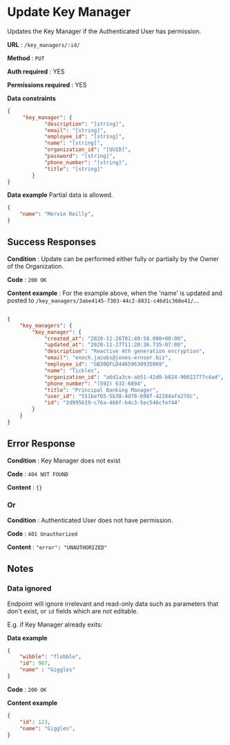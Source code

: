 # Update Key Manager

Updates the Key Manager if the Authenticated User has permission.

**URL** : `/key_managers/:id/`

**Method** : `PUT`

**Auth required** : YES

**Permissions required** : YES

**Data constraints**

```json
{
     "key_manager": {
            "description": "[string]",
            "email": "[string]",
            "employee_id": "[string]",
            "name": "[string]",
            "organization_id": "[UUID]",
            "password": "[string]",
            "phone_number": "[string]",
            "title": "[string]"
        }
}
```

**Data example** Partial data is allowed.

```json
{
    "name": "Mervin Reilly",
}
```

## Success Responses

**Condition** : Update can be performed either fully or partially by the Owner
of the Organization.

**Code** : `200 OK`

**Content example** : For the example above, when the 'name' is updated and
posted to `/key_managers/3abe4145-7303-44c2-8831-c46d1c368e41/`...

```json

{
    "key_managers": {
        "key_manager": {
            "created_at": "2020-11-26T01:40:58.000+00:00",
            "updated_at": "2020-11-27T11:28:36.735-07:00",
            "description": "Reactive 4th generation encryption",
            "email": "enoch.jacobs@jones-ernser.biz",
            "employee_id": "GB30QFLD44659630935069",
            "name": "Tickles",
            "organization_id": "a6d1a3ce-ab51-42d0-b824-90022777c4ad",
            "phone_number": "(592) 632-6894",
            "title": "Principal Banking Manager",
            "user_id": "551bef65-5b38-4d78-b98f-42284afa27dc",
            "id": "2d995619-c76a-460f-b4c3-5ec546cfef44"
        }
    }
}

```

## Error Response

**Condition** : Key Manager does not exist

**Code** : `404 NOT FOUND`

**Content** : `{}`

### Or

**Condition** : Authenticated User does not have permission.

**Code** : `401 Unauthorized`

**Content** : `"error": "UNAUTHORIZED"`

## Notes

### Data ignored

Endpoint will ignore irrelevant and read-only data such as parameters that
don't exist, or `id` fields which are not editable.

E.g. if Key Manager already exits:

**Data example**

```json
{
    "wibble": "flobble",
    "id": 987,
    "name" : "Giggles"
}
```

**Code** : `200 OK`

**Content example**

```json
{
    "id": 123,
    "name": "Giggles",
}
```
